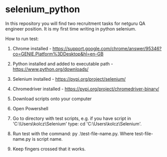 # selenium_python
In this repository you will find two recruitment tasks for netguru QA engineer position. It is my first time writing in python selenium.

How to run test:
1. Chrome installed - https://support.google.com/chrome/answer/95346?co=GENIE.Platform%3DDesktop&hl=en-GB
2. Python installed and added to executable path - https://www.python.org/downloads/
3. Selenium installed - https://pypi.org/project/selenium/
4. Chromedriver installed - https://pypi.org/project/chromedriver-binary/
5. Download scripts onto your computer
6. Open Powershell 
7. Go to directory with test scripts, e.g. if you have script in 'C:\Users\kolcz\Selenium\' type: cd 'C:\Users\kolcz\Selenium\'.
8. Run test with the command: py .\test-file-name.py. Where test-file-name.py is script name.




















9. Keep fingers crossed that it works.
